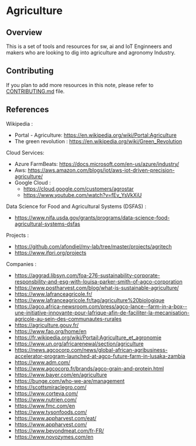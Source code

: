 # Agriculture

## Overview

This is a set of tools and resources for sw, ai and IoT Enginneers and makers who are looking to dig into agriculture and agronomy Industry. 


## Contributing

If you plan to add more resources in this note, please refer to [CONTRIBUTING.md](..\CONTRIBUTING.md) file.


## References

Wikipedia : 
- Portal - Agriculture: https://en.wikipedia.org/wiki/Portal:Agriculture
- The green revolution : https://en.wikipedia.org/wiki/Green_Revolution

Cloud Services: 
- Azure FarmBeats: https://docs.microsoft.com/en-us/azure/industry/
- Aws: https://aws.amazon.com/blogs/iot/aws-iot-driven-precision-agriculture/
- Google Cloud :    
  - https://cloud.google.com/customers/agrostar 
  - https://www.youtube.com/watch?v=fEv_YsVkXiU

Data Science for Food and Agricultural Systems (DSFAS) : 
  - https://www.nifa.usda.gov/grants/programs/data-science-food-agricultural-systems-dsfas

Projects : 
- https://github.com/afondiel/my-lab/tree/master/projects/agritech
- https://www.ifpri.org/projects

Companies : 

- https://aggrad.libsyn.com/foa-276-sustainability-corporate-responsbility-and-esg-with-louisa-parker-smith-of-agco-corporation
- https://www.postharvest.com/blog/what-is-sustainable-agriculture/
- https://www.lafranceagricole.fr/
- https://www.lafranceagricole.fr/tag/agriculture%20biologique
- https://agco.africa-newsroom.com/press/agco-lance--farm-in-a-box--une-initiative-innovante-pour-lafrique-afin-de-faciliter-la-mecanisation-agricole-au-sein-des-communautes-rurales
- https://agriculture.gouv.fr/
- https://www.fao.org/home/en
- https://fr.wikipedia.org/wiki/Portail:Agriculture_et_agronomie
- https://www.un.org/africarenewal/section/agriculture
- https://news.agcocorp.com/news/global-african-agribusiness-accelerator-program-launched-at-agco-future-farm-in-lusaka-zambia
- https://www.adm.com/
- https://www.agcocorp.fr/brands/agco-grain-and-protein.html
- https://www.bayer.com/en/agriculture
- https://bunge.com/who-we-are/management
- https://scottsmiraclegro.com/
- https://www.corteva.com/
- https://www.nutrien.com/
- https://www.fmc.com/en
- https://www.tysonfoods.com/
- https://www.appharvest.com/eat/
- https://www.appharvest.com/
- https://www.beyondmeat.com/fr-FR/
- https://www.novozymes.com/en




